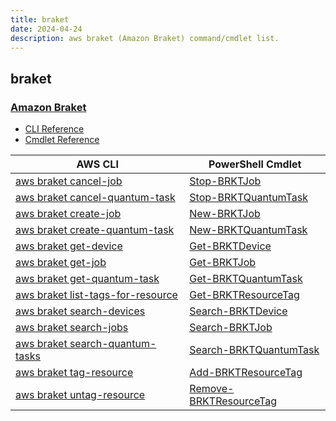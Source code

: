 ```yaml
---
title: braket
date: 2024-04-24
description: aws braket (Amazon Braket) command/cmdlet list.
---
```


## braket

### [Amazon Braket](https://aws.amazon.com/braket/)

* [CLI Reference](https://awscli.amazonaws.com/v2/documentation/api/latest/reference/braket/index.html)
* [Cmdlet Reference](https://docs.aws.amazon.com/powershell/latest/reference/items/Braket_cmdlets.html)

|AWS CLI|PowerShell Cmdlet|
|----|----|
|[aws braket cancel-job](https://awscli.amazonaws.com/v2/documentation/api/latest/reference/braket/cancel-job.html)|[Stop-BRKTJob](https://docs.aws.amazon.com/powershell/latest/reference/items/Stop-BRKTJob.html)|
|[aws braket cancel-quantum-task](https://awscli.amazonaws.com/v2/documentation/api/latest/reference/braket/cancel-quantum-task.html)|[Stop-BRKTQuantumTask](https://docs.aws.amazon.com/powershell/latest/reference/items/Stop-BRKTQuantumTask.html)|
|[aws braket create-job](https://awscli.amazonaws.com/v2/documentation/api/latest/reference/braket/create-job.html)|[New-BRKTJob](https://docs.aws.amazon.com/powershell/latest/reference/items/New-BRKTJob.html)|
|[aws braket create-quantum-task](https://awscli.amazonaws.com/v2/documentation/api/latest/reference/braket/create-quantum-task.html)|[New-BRKTQuantumTask](https://docs.aws.amazon.com/powershell/latest/reference/items/New-BRKTQuantumTask.html)|
|[aws braket get-device](https://awscli.amazonaws.com/v2/documentation/api/latest/reference/braket/get-device.html)|[Get-BRKTDevice](https://docs.aws.amazon.com/powershell/latest/reference/items/Get-BRKTDevice.html)|
|[aws braket get-job](https://awscli.amazonaws.com/v2/documentation/api/latest/reference/braket/get-job.html)|[Get-BRKTJob](https://docs.aws.amazon.com/powershell/latest/reference/items/Get-BRKTJob.html)|
|[aws braket get-quantum-task](https://awscli.amazonaws.com/v2/documentation/api/latest/reference/braket/get-quantum-task.html)|[Get-BRKTQuantumTask](https://docs.aws.amazon.com/powershell/latest/reference/items/Get-BRKTQuantumTask.html)|
|[aws braket list-tags-for-resource](https://awscli.amazonaws.com/v2/documentation/api/latest/reference/braket/list-tags-for-resource.html)|[Get-BRKTResourceTag](https://docs.aws.amazon.com/powershell/latest/reference/items/Get-BRKTResourceTag.html)|
|[aws braket search-devices](https://awscli.amazonaws.com/v2/documentation/api/latest/reference/braket/search-devices.html)|[Search-BRKTDevice](https://docs.aws.amazon.com/powershell/latest/reference/items/Search-BRKTDevice.html)|
|[aws braket search-jobs](https://awscli.amazonaws.com/v2/documentation/api/latest/reference/braket/search-jobs.html)|[Search-BRKTJob](https://docs.aws.amazon.com/powershell/latest/reference/items/Search-BRKTJob.html)|
|[aws braket search-quantum-tasks](https://awscli.amazonaws.com/v2/documentation/api/latest/reference/braket/search-quantum-tasks.html)|[Search-BRKTQuantumTask](https://docs.aws.amazon.com/powershell/latest/reference/items/Search-BRKTQuantumTask.html)|
|[aws braket tag-resource](https://awscli.amazonaws.com/v2/documentation/api/latest/reference/braket/tag-resource.html)|[Add-BRKTResourceTag](https://docs.aws.amazon.com/powershell/latest/reference/items/Add-BRKTResourceTag.html)|
|[aws braket untag-resource](https://awscli.amazonaws.com/v2/documentation/api/latest/reference/braket/untag-resource.html)|[Remove-BRKTResourceTag](https://docs.aws.amazon.com/powershell/latest/reference/items/Remove-BRKTResourceTag.html)|

